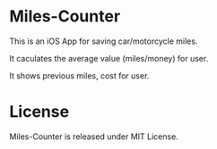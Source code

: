 # Miles-Counter

This is an iOS App for saving car/motorcycle miles. 

It caculates the average value (miles/money) for user.

It shows previous miles, cost for user.


# License

Miles-Counter is released under MIT License.
